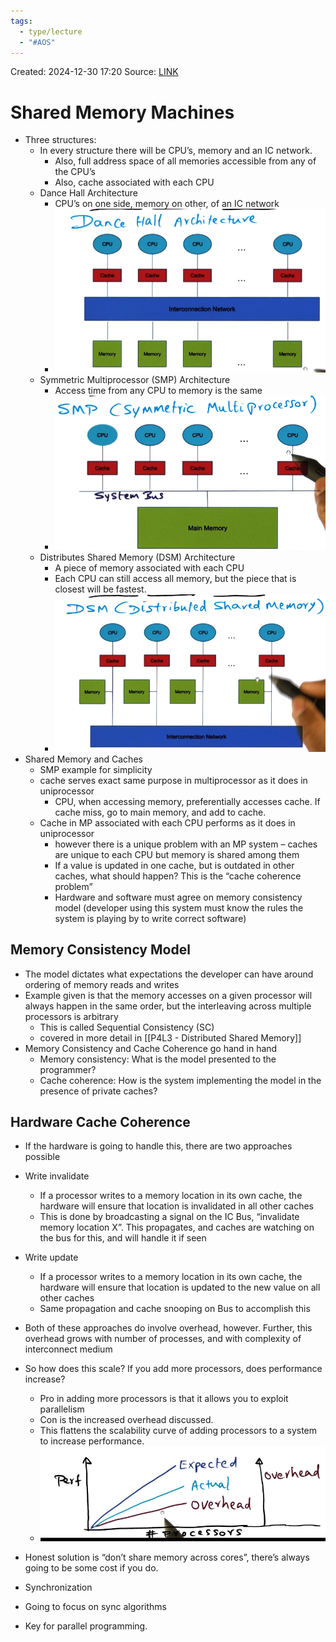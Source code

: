 ```yaml
---
tags:
  - type/lecture
  - "#AOS"
---
```

Created: 2024-12-30 17:20
Source: [LINK](https://andrewrepp.com/aos_lec_L04)

# Shared Memory Machines

- Three structures:
    - In every structure there will be CPU’s, memory and an IC network.
        - Also, full address space of all memories accessible from any of the CPU’s
        - Also, cache associated with each CPU
    - Dance Hall Architecture
        - CPU’s on one side, memory on other, of an IC network
        - ![](/img/L04a_shared_memory_machines_1.png)
    - Symmetric Multiprocessor (SMP) Architecture
	    - Access time from any CPU to memory is the same
	    - ![](/img/L04a_shared_memory_machines_2.png)
	- Distributes Shared Memory (DSM) Architecture
		- A piece of memory associated with each CPU
		- Each CPU can still access all memory, but the piece that is closest will be fastest.
		- ![](/img/L04a_shared_memory_machines_3.png)
- Shared Memory and Caches
	- SMP example for simplicity
	- cache serves exact same purpose in multiprocessor as it does in uniprocessor
	    - CPU, when accessing memory, preferentially accesses cache. If cache miss, go to main memory, and add to cache.
	- Cache in MP associated with each CPU performs as it does in uniprocessor
	    - however there is a unique problem with an MP system – caches are unique to each CPU but memory is shared among them
	    - If a value is updated in one cache, but is outdated in other caches, what should happen? This is the “cache coherence problem”
	    - Hardware and software must agree on memory consistency model (developer using this system must know the rules the system is playing by to write correct software)
## Memory Consistency Model

- The model dictates what expectations the developer can have around ordering of memory reads and writes
- Example given is that the memory accesses on a given processor will always happen in the same order, but the interleaving across multiple processors is arbitrary
    - This is called Sequential Consistency (SC)
    - covered in more detail in [[P4L3 - Distributed Shared Memory]]
- Memory Consistency and Cache Coherence go hand in hand
    - Memory consistency: What is the model presented to the programmer?
    - Cache coherence: How is the system implementing the model in the presence of private caches?
## Hardware Cache Coherence

- If the hardware is going to handle this, there are two approaches possible
- Write invalidate
    - If a processor writes to a memory location in its own cache, the hardware will ensure that location is invalidated in all other caches
    - This is done by broadcasting a signal on the IC Bus, “invalidate memory location X”. This propagates, and caches are watching on the bus for this, and will handle it if seen
- Write update
    - If a processor writes to a memory location in its own cache, the hardware will ensure that location is updated to the new value on all other caches
    - Same propagation and cache snooping on Bus to accomplish this
- Both of these approaches do involve overhead, however. Further, this overhead grows with number of processes, and with complexity of interconnect medium
- So how does this scale? If you add more processors, does performance increase?
    - Pro in adding more processors is that it allows you to exploit parallelism
    - Con is the increased overhead discussed.
    - This flattens the scalability curve of adding processors to a system to increase performance.
    - ![](/img/L04a_hardware_cache_coherence.png)
- Honest solution is “don’t share memory across cores”, there’s always going to be some cost if you do.
    
- Synchronization
- Going to focus on sync algorithms
- Key for parallel programming.

